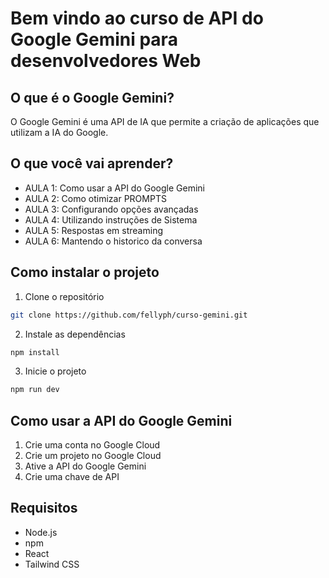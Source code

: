 # Bem vindo ao curso de API do Google Gemini para desenvolvedores Web

## O que é o Google Gemini?

O Google Gemini é uma API de IA que permite a criação de aplicações que utilizam a IA do Google.

## O que você vai aprender?


- AULA 1: Como usar a API do Google Gemini
- AULA 2: Como otimizar PROMPTS
- AULA 3: Configurando opções avançadas
- AULA 4: Utilizando instruções de Sistema
- AULA 5: Respostas em streaming
- AULA 6: Mantendo o historico da conversa
  

## Como instalar o projeto

1. Clone o repositório

```bash
git clone https://github.com/fellyph/curso-gemini.git
```

2. Instale as dependências

```bash
npm install
```

3. Inicie o projeto

```bash
npm run dev
```

## Como usar a API do Google Gemini

1. Crie uma conta no Google Cloud
2. Crie um projeto no Google Cloud
3. Ative a API do Google Gemini
4. Crie uma chave de API

## Requisitos

- Node.js
- npm
- React
- Tailwind CSS

